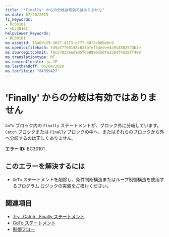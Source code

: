 ```yaml
---
title: "'Finally' からの分岐は有効ではありません"
ms.date: 07/20/2015
f1_keywords:
- bc30101
- vbc30101
helpviewer_keywords:
- BC30101
ms.assetid: 16a0dc29-3657-4373-b77f-38f3cb80e6c9
ms.openlocfilehash: 7d9a77f90148c62fbfef34edee4a914882573b2e
ms.sourcegitcommit: f8c270376ed905f6a8896ce0fe25b4f4b38ff498
ms.translationtype: MT
ms.contentlocale: ja-JP
ms.lasthandoff: 06/04/2020
ms.locfileid: "84359427"
---
```

# <a name="branching-out-of-a-finally-is-not-valid"></a>'Finally' からの分岐は有効ではありません
`GoTo` ブロック内の `Finally` ステートメントが、ブロック外に分岐しています。 `Catch` ブロックまたは `Finally` ブロックの中へ、またはそれらのブロックから外へ分岐するのは正しくありません。  
  
 **エラー ID:** BC30101  
  
## <a name="to-correct-this-error"></a>このエラーを解決するには  
  
- `GoTo` ステートメントを削除し、条件判断構造またはループ制御構造を使用するプログラム ロジックの実装をご検討ください。  
  
## <a name="see-also"></a>関連項目

- [Try...Catch...Finally ステートメント](../language-reference/statements/try-catch-finally-statement.md)
- [GoTo ステートメント](../language-reference/statements/goto-statement.md)
- [制御フロー](../programming-guide/language-features/control-flow/index.md)
